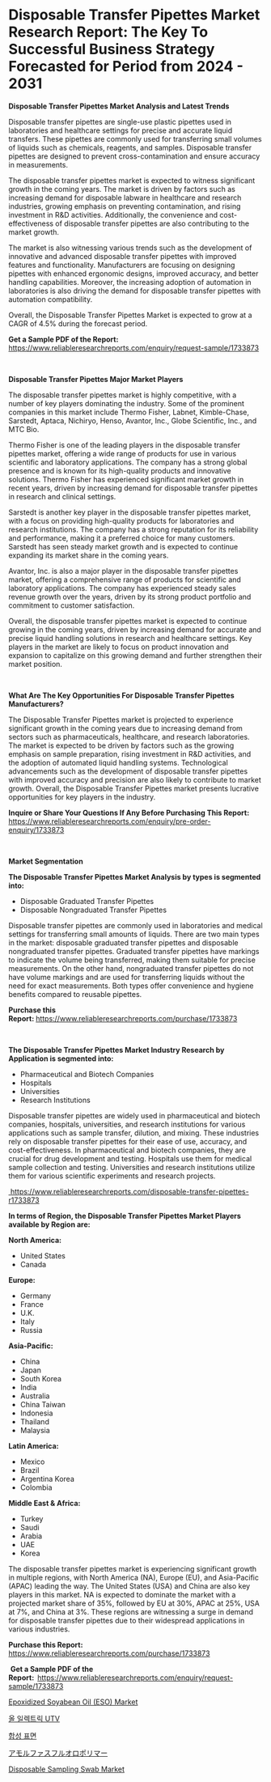 <p><h1>Disposable Transfer Pipettes Market Research Report: The Key To Successful Business Strategy Forecasted for Period from 2024 - 2031</h1></p><p><strong>Disposable Transfer Pipettes Market Analysis and Latest Trends</strong></p>
<p><p>Disposable transfer pipettes are single-use plastic pipettes used in laboratories and healthcare settings for precise and accurate liquid transfers. These pipettes are commonly used for transferring small volumes of liquids such as chemicals, reagents, and samples. Disposable transfer pipettes are designed to prevent cross-contamination and ensure accuracy in measurements.</p><p>The disposable transfer pipettes market is expected to witness significant growth in the coming years. The market is driven by factors such as increasing demand for disposable labware in healthcare and research industries, growing emphasis on preventing contamination, and rising investment in R&D activities. Additionally, the convenience and cost-effectiveness of disposable transfer pipettes are also contributing to the market growth.</p><p>The market is also witnessing various trends such as the development of innovative and advanced disposable transfer pipettes with improved features and functionality. Manufacturers are focusing on designing pipettes with enhanced ergonomic designs, improved accuracy, and better handling capabilities. Moreover, the increasing adoption of automation in laboratories is also driving the demand for disposable transfer pipettes with automation compatibility.</p><p>Overall, the Disposable Transfer Pipettes Market is expected to grow at a CAGR of 4.5% during the forecast period.</p></p>
<p><strong>Get a Sample PDF of the Report:&nbsp;</strong> <a href="https://www.reliableresearchreports.com/enquiry/request-sample/1733873">https://www.reliableresearchreports.com/enquiry/request-sample/1733873</a></p>
<p>&nbsp;</p>
<p><strong>Disposable Transfer Pipettes Major Market Players</strong></p>
<p><p>The disposable transfer pipettes market is highly competitive, with a number of key players dominating the industry. Some of the prominent companies in this market include Thermo Fisher, Labnet, Kimble-Chase, Sarstedt, Aptaca, Nichiryo, Henso, Avantor, Inc., Globe Scientific, Inc., and MTC Bio.</p><p>Thermo Fisher is one of the leading players in the disposable transfer pipettes market, offering a wide range of products for use in various scientific and laboratory applications. The company has a strong global presence and is known for its high-quality products and innovative solutions. Thermo Fisher has experienced significant market growth in recent years, driven by increasing demand for disposable transfer pipettes in research and clinical settings.</p><p>Sarstedt is another key player in the disposable transfer pipettes market, with a focus on providing high-quality products for laboratories and research institutions. The company has a strong reputation for its reliability and performance, making it a preferred choice for many customers. Sarstedt has seen steady market growth and is expected to continue expanding its market share in the coming years.</p><p>Avantor, Inc. is also a major player in the disposable transfer pipettes market, offering a comprehensive range of products for scientific and laboratory applications. The company has experienced steady sales revenue growth over the years, driven by its strong product portfolio and commitment to customer satisfaction.</p><p>Overall, the disposable transfer pipettes market is expected to continue growing in the coming years, driven by increasing demand for accurate and precise liquid handling solutions in research and healthcare settings. Key players in the market are likely to focus on product innovation and expansion to capitalize on this growing demand and further strengthen their market position.</p></p>
<p>&nbsp;</p>
<p><strong>What Are The Key Opportunities For Disposable Transfer Pipettes Manufacturers?</strong></p>
<p><p>The Disposable Transfer Pipettes market is projected to experience significant growth in the coming years due to increasing demand from sectors such as pharmaceuticals, healthcare, and research laboratories. The market is expected to be driven by factors such as the growing emphasis on sample preparation, rising investment in R&D activities, and the adoption of automated liquid handling systems. Technological advancements such as the development of disposable transfer pipettes with improved accuracy and precision are also likely to contribute to market growth. Overall, the Disposable Transfer Pipettes market presents lucrative opportunities for key players in the industry.</p></p>
<p><strong>Inquire or Share Your Questions If Any Before Purchasing This Report:</strong> <a href="https://www.reliableresearchreports.com/enquiry/pre-order-enquiry/1733873">https://www.reliableresearchreports.com/enquiry/pre-order-enquiry/1733873</a></p>
<p>&nbsp;</p>
<p><strong>Market Segmentation</strong></p>
<p><strong>The Disposable Transfer Pipettes Market Analysis by types is segmented into:</strong></p>
<p><ul><li>Disposable Graduated Transfer Pipettes</li><li>Disposable Nongraduated Transfer Pipettes</li></ul></p>
<p><p>Disposable transfer pipettes are commonly used in laboratories and medical settings for transferring small amounts of liquids. There are two main types in the market: disposable graduated transfer pipettes and disposable nongraduated transfer pipettes. Graduated transfer pipettes have markings to indicate the volume being transferred, making them suitable for precise measurements. On the other hand, nongraduated transfer pipettes do not have volume markings and are used for transferring liquids without the need for exact measurements. Both types offer convenience and hygiene benefits compared to reusable pipettes.</p></p>
<p><strong>Purchase this Report:&nbsp;</strong><a href="https://www.reliableresearchreports.com/purchase/1733873">https://www.reliableresearchreports.com/purchase/1733873</a></p>
<p>&nbsp;</p>
<p><strong>The Disposable Transfer Pipettes Market Industry Research by Application is segmented into:</strong></p>
<p><ul><li>Pharmaceutical and Biotech Companies</li><li>Hospitals</li><li>Universities</li><li>Research Institutions</li></ul></p>
<p><p>Disposable transfer pipettes are widely used in pharmaceutical and biotech companies, hospitals, universities, and research institutions for various applications such as sample transfer, dilution, and mixing. These industries rely on disposable transfer pipettes for their ease of use, accuracy, and cost-effectiveness. In pharmaceutical and biotech companies, they are crucial for drug development and testing. Hospitals use them for medical sample collection and testing. Universities and research institutions utilize them for various scientific experiments and research projects.</p></p>
<p><a href="https://www.reliableresearchreports.com/disposable-transfer-pipettes-r1733873">&nbsp;https://www.reliableresearchreports.com/disposable-transfer-pipettes-r1733873</a></p>
<p><strong>In terms of Region, the Disposable Transfer Pipettes Market Players available by Region are:</strong></p>
<p>
    <p> <strong> North America: </strong>
        <ul>
            <li>United States</li>
            <li>Canada</li>
        </ul>
        </p> 
    <p> <strong> Europe: </strong>
        <ul>
            <li>Germany</li>
            <li>France</li>
            <li>U.K.</li>
            <li>Italy</li>
            <li>Russia</li>
        </ul>
        </p> 
    <p> <strong> Asia-Pacific: </strong>
        <ul>
            <li>China</li>
            <li>Japan</li>
            <li>South Korea</li>
            <li>India</li>
            <li>Australia</li>
            <li>China Taiwan</li>
            <li>Indonesia</li>
            <li>Thailand</li>
            <li>Malaysia</li>
        </ul>
        </p> 
    <p> <strong> Latin America: </strong>
        <ul>
            <li>Mexico</li>
            <li>Brazil</li>
            <li>Argentina Korea</li>
            <li>Colombia</li>
        </ul>
        </p> 
    <p> <strong> Middle East & Africa: </strong>
        <ul>
            <li>Turkey</li>
            <li>Saudi</li>
            <li>Arabia</li>
            <li>UAE</li>
            <li>Korea</li>
        </ul>
    </p>
    </p>
<p><p>The disposable transfer pipettes market is experiencing significant growth in multiple regions, with North America (NA), Europe (EU), and Asia-Pacific (APAC) leading the way. The United States (USA) and China are also key players in this market. NA is expected to dominate the market with a projected market share of 35%, followed by EU at 30%, APAC at 25%, USA at 7%, and China at 3%. These regions are witnessing a surge in demand for disposable transfer pipettes due to their widespread applications in various industries.</p></p>
<p><strong>Purchase this Report: </strong><a href="https://www.reliableresearchreports.com/purchase/1733873">https://www.reliableresearchreports.com/purchase/1733873</a></p>
<p>&nbsp;<strong>Get a Sample PDF of the Report:&nbsp;&nbsp;</strong><a href="https://www.reliableresearchreports.com/enquiry/request-sample/1733873">https://www.reliableresearchreports.com/enquiry/request-sample/1733873</a></p>
<p><strong></strong></p>
<p><p><a href="https://issuu.com/reportprime-2/docs/epoxidized-soyabean-oil-eso-market-size-2030.pptx">Epoxidized Soyabean Oil (ESO) Market</a></p><p><a href="https://medium.com/@staceyhilll80/%EB%AA%A8%EB%93%A0-%EC%A0%84%EA%B8%B0-utv-%EC%8B%9C%EC%9E%A5-%EB%B6%84%EC%84%9D-%EA%B8%80%EB%A1%9C%EB%B2%8C-%EC%82%B0%EC%97%85-%EC%A0%84%EB%A7%9D-%EB%B0%8F-%EC%98%88%EC%B8%A1-2024%EB%85%84%EB%B6%80%ED%84%B0-2031%EB%85%84-5244c8205e3f">올 일렉트릭 UTV</a></p><p><a href="https://medium.com/@kellyclarkson42/%ED%95%A9%EC%84%B1-%ED%91%9C%EB%A9%B4-%EC%8B%9C%EC%9E%A5-%EC%8B%9C%EC%9E%A5-%EC%A0%90%EC%9C%A0%EC%9C%A8-%EC%8B%9C%EC%9E%A5-%EB%8F%99%ED%96%A5-%EB%B0%8F-%EB%AF%B8%EB%9E%98-%EC%84%B1%EC%9E%A5-%ED%83%90%EC%83%89-d69238a920da">합성 표면</a></p><p><a href="https://medium.com/@elmoray21/%E3%82%A2%E3%83%A2%E3%83%AB%E3%83%95%E3%82%A1%E3%82%B9%E3%83%95%E3%83%AB%E3%82%AA%E3%83%AD%E3%83%9D%E3%83%AA%E3%83%9E%E3%83%BC%E5%B8%82%E5%A0%B4%E3%81%AE%E8%A6%8F%E6%A8%A1%E3%81%AF-%E3%82%B0%E3%83%AD%E3%83%BC%E3%83%90%E3%83%AB%E7%94%A3%E6%A5%AD%E3%81%AB%E3%81%8A%E3%81%84%E3%81%A6%E6%9C%80%E9%81%A9%E3%81%AA%E3%83%9E%E3%83%BC%E3%82%B1%E3%83%86%E3%82%A3%E3%83%B3%E3%82%B0%E3%83%81%E3%83%A3%E3%83%8D%E3%83%AB%E3%82%92%E6%98%8E%E3%82%89%E3%81%8B%E3%81%AB%E3%81%97%E3%81%BE%E3%81%99-90f639bd55a4">アモルファスフルオロポリマー</a></p><p><a href="https://github.com/MyrtisWest1/Market-Research-Report-List-1/blob/main/disposable-sampling-swab-market.md">Disposable Sampling Swab Market</a></p></p>